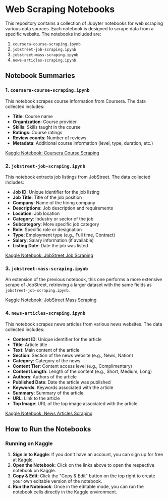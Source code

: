 # Web Scraping Notebooks

This repository contains a collection of Jupyter notebooks for web scraping various data sources. Each notebook is designed to scrape data from a specific website. The notebooks included are:

1. `coursera-course-scraping.ipynb`
2. `jobstreet-job-scraping.ipynb`
3. `jobstreet-mass-scraping.ipynb`
4. `news-articles-scraping.ipynb`

## Notebook Summaries

### 1. `coursera-course-scraping.ipynb`
This notebook scrapes course information from Coursera. The data collected includes:
- **Title**: Course name
- **Organization**: Course provider
- **Skills**: Skills taught in the course
- **Ratings**: Course ratings
- **Review counts**: Number of reviews
- **Metadata**: Additional course information (level, type, duration, etc.)

[Kaggle Notebook: Coursera Course Scraping](https://www.kaggle.com/code/azraimohamad/coursera-course-scraping)

### 2. `jobstreet-job-scraping.ipynb`
This notebook extracts job listings from JobStreet. The data collected includes:
- **Job ID**: Unique identifier for the job listing
- **Job Title**: Title of the job position
- **Company**: Name of the hiring company
- **Descriptions**: Job description and requirements
- **Location**: Job location
- **Category**: Industry or sector of the job
- **Subcategory**: More specific job category
- **Role**: Specific role or designation
- **Type**: Employment type (e.g., Full time, Contract)
- **Salary**: Salary information (if available)
- **Listing Date**: Date the job was listed

[Kaggle Notebook: JobStreet Job Scraping](https://www.kaggle.com/code/azraimohamad/jobstreet-job-scraping)

### 3. `jobstreet-mass-scraping.ipynb`
An extension of the previous notebook, this one performs a more extensive scrape of JobStreet, retrieving a larger dataset with the same fields as `jobstreet-job-scraping.ipynb`.

[Kaggle Notebook: JobStreet Mass Scraping](https://www.kaggle.com/code/azraimohamad/jobstreet-mass-scraping)

### 4. `news-articles-scraping.ipynb`
This notebook scrapes news articles from various news websites. The data collected includes:
- **Content ID**: Unique identifier for the article
- **Title**: Article title
- **Text**: Main content of the article
- **Section**: Section of the news website (e.g., News, Nation)
- **Category**: Category of the news
- **Content Tier**: Content access level (e.g., Complimentary)
- **Content Length**: Length of the content (e.g., Short, Medium, Long)
- **Authors**: Authors of the article
- **Published Date**: Date the article was published
- **Keywords**: Keywords associated with the article
- **Summary**: Summary of the article
- **URL**: Link to the article
- **Top Image**: URL of the top image associated with the article

[Kaggle Notebook: News Articles Scraping](https://www.kaggle.com/code/azraimohamad/news-articles-scraping)

## How to Run the Notebooks

### Running on Kaggle
1. **Sign in to Kaggle**: If you don't have an account, you can sign up for free at [Kaggle](https://www.kaggle.com/).
2. **Open the Notebook**: Click on the links above to open the respective notebook on Kaggle.
3. **Copy & Edit**: Click the "Copy & Edit" button on the top right to create your own editable version of the notebook.
4. **Run the Notebook**: Once in the editable mode, you can run the notebook cells directly in the Kaggle environment.

